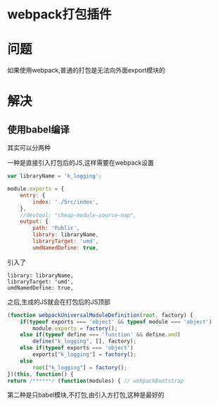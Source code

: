 # webpack打包插件

# 问题

如果使用webpack,普通的打包是无法向外面export模块的

# 解决

## 使用babel编译

其实可以分两种 

一种是直接引入打包后的JS,这样需要在webpack设置

```javascript
var libraryName = 'k_logging';

module.exports = {
    entry: {
        index: './Src/index',
    },
    //devtool: "cheap-module-source-map",
    output: {
        path: 'Public',
        library: libraryName,
        libraryTarget: 'umd',
        umdNamedDefine: true,
```

引入了

```
library: libraryName,
libraryTarget: 'umd',
umdNamedDefine: true,
```
之后,生成的JS就会在打包后的JS顶部

```javascript
(function webpackUniversalModuleDefinition(root, factory) {
	if(typeof exports === 'object' && typeof module === 'object')
		module.exports = factory();
	else if(typeof define === 'function' && define.amd)
		define("k_logging", [], factory);
	else if(typeof exports === 'object')
		exports["k_logging"] = factory();
	else
		root["k_logging"] = factory();
})(this, function() {
return /******/ (function(modules) { // webpackBootstrap
```

第二种是只babel模块,不打包,由引入方打包,这种是最好的